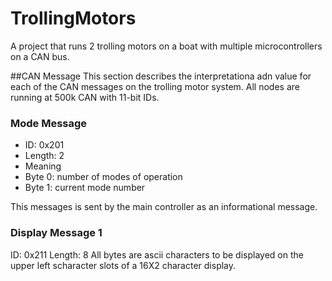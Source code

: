 # TrollingMotors
A project that runs 2 trolling motors on a boat with multiple microcontrollers on a CAN bus.

##CAN Message
This section describes the interpretationa adn value for each of the CAN messages on the trolling motor system. All nodes are running at 500k CAN with 11-bit IDs.
### Mode Message
* ID: 0x201
* Length: 2
* Meaning
 * Byte 0: number of modes of operation
 * Byte 1: current mode number

This messages is sent by the main controller as an informational message.
  
### Display Message 1
  ID: 0x211
  Length: 8
  All bytes are ascii characters to be displayed on the upper left scharacter slots of a 16X2 character display.
